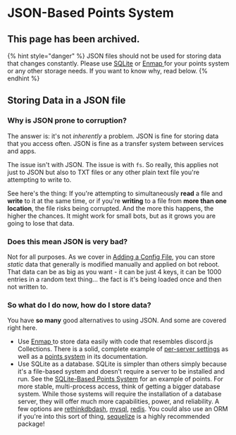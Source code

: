 # JSON-Based Points System

## This page has been archived.

{% hint style="danger" %}
JSON files should not be used for storing data that changes constantly. Please use [SQLite](sqlite-based-points-system.md) or [Enmap ](enmap-based-points-system.md)for your points system or any other storage needs. If you want to know why, read below.
{% endhint %}

## Storing Data in a JSON file

### Why is JSON prone to corruption?

The answer is: it's not _inherently_ a problem. JSON is fine for storing data that you access often. JSON is fine as a transfer system between services and apps.

The issue isn't with JSON. The issue is with `fs`. So really, this applies not just to JSON but also to TXT files or any other plain text file you're attempting to write to.

See here's the thing: If you're attempting to simultaneously **read** a file and **write** to it at the same time, or if you're **writing** to a file from **more than one location**, the file risks being corrupted. And the more this happens, the higher the chances. It might work for small bots, but as it grows you are going to lose that data.

### Does this mean JSON is very bad?

Not for all purposes. As we cover in [Adding a Config File](../first-bot/adding-a-config-file.md), you can store _static_ data that generally is modified manually and applied on bot reboot. That data can be as big as you want - it can be just 4 keys, it can be 1000 entries in a random text thing... the fact is it's being loaded once and then not written to.

### So what do I do now, how do I store data?

You have **so many** good alternatives to using JSON. And some are covered right here.

* Use [Enmap ](https://enmap.evie.codes/)to store data easily with code that resembles discord.js Collections. There is a solid, complete example of [per-server settings](https://enmap.evie.codes/examples/settings) as well as a [points system](https://enmap.evie.codes/examples/points) in its documentation.
* Use SQLite as a database. SQLite is simpler than others simply because it's a file-based system and doesn't require a server to be installed and run. See the [SQLite-Based Points System](sqlite-based-points-system.md) for an example of points. For more stable, multi-process access, think of getting a bigger database system. While those systems will require the installation of a database server, they will offer much more capabilities, power, and reliability. A few options are [rethinkdbdash](https://www.npmjs.com/package/rethinkdbdash), [mysql](https://www.npmjs.com/package/mysql), [redis](https://www.npmjs.com/package/redis). You could also use an ORM if you're into this sort of thing, [sequelize](https://www.npmjs.com/package/sequelize) is a highly recommended package!

